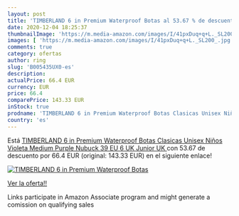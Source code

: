 ```yaml
---
layout: post
title: 'TIMBERLAND 6 in Premium Waterproof Botas al 53.67 % de descuento'
date: 2020-12-04 18:25:37
thumbnailImage: 'https://m.media-amazon.com/images/I/41pxDuq+q+L._SL200_.jpg'
images: [ 'https://m.media-amazon.com/images/I/41pxDuq+q+L._SL200_.jpg' ]
comments: true
category: ofertas
author: ring
slug: 'B005435UX0-es'
description:
actualPrice: 66.4 EUR
currency: EUR
price: 66.4
comparePrice: 143.33 EUR
inStock: true
prodname: 'TIMBERLAND 6 in Premium Waterproof Botas Clasicas Unisex Niños  Violeta  Medium Purple Nubuck   39 EU  6 UK  Junior  UK '
country: 'es'
---
```


Está [TIMBERLAND 6 in Premium Waterproof Botas Clasicas Unisex Niños  Violeta  Medium Purple Nubuck   39 EU  6 UK  Junior  UK ](https://www.amazon.es/dp/B005435UX0/?tag=tolees-21) con 53.67 de descuento por 66.4 EUR (original: 143.33 EUR) en el siguiente enlace!

[![TIMBERLAND 6 in Premium Waterproof Botas](https://m.media-amazon.com/images/I/41pxDuq+q+L._SL200_.jpg)](https://www.amazon.es/dp/B005435UX0/?tag=tolees-21)

[Ver la oferta!!](https://www.amazon.es/dp/B005435UX0/?tag=tolees-21)

Links participate in Amazon Associate program and might generate a comission on qualifying sales



